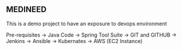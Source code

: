 MEDINEED
--------
This is a demo project to have an exposure to devops environment

Pre-requisites
-> Java Code
-> Spring Tool Suite
-> GIT and GITHUB
-> Jenkins
-> Ansible
-> Kubernates
-> AWS (EC2 Instance)
